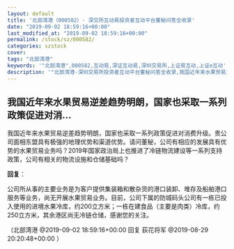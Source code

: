 ```yaml
---
layout: default
title: '北部湾港（000582）- 深交所互动易投资者互动平台董秘问答全收录'
date: "2019-09-02 18:59:16+00:00"
last_modified_at: "2019-09-02 18:59:16+00:00"
permalink: /stock/sz/000582/
categories: szstock
cover: 
tags: "北部湾港"
keywords: '"北部湾港",000582,互动易,深证互动易,深圳交易所,上证易互动,上证e互动'
description: '"北部湾港-深圳交易所投资者互动平台董秘问答全收录,我国近年来水果贸易逆差趋势明朗，国家也采取一系列政策促进对消费升级。贵公司面相东盟具有极强的地理优势和渠道优势。请问董秘，公司有相应的发展具有优势的水果贸易业务吗？2019年国家政治局上也推进了冷链物流建设等一系列支持政策，公司有相关的物流设施和仓储基础吗？"'
---
```


## 我国近年来水果贸易逆差趋势明朗，国家也采取一系列政策促进对消...

我国近年来水果贸易逆差趋势明朗，国家也采取一系列政策促进对消费升级。贵公司面相东盟具有极强的地理优势和渠道优势。请问董秘，公司有相应的发展具有优势的水果贸易业务吗？2019年国家政治局上也推进了冷链物流建设等一系列支持政策，公司有相关的物流设施和仓储基础吗？

**回复**：

公司所从事的主要业务是为客户提供集装箱和散杂货的港口装卸、堆存及船舶港口服务等业务，尚无开展水果贸易业务。目前，公司下属的防城码头公司有一栋已投入使用的进境水果冷库，约200立方米；一栋在建食品（主要是肉类）冷库，约250立方米，其余港区尚无冷链仓储，感谢您的关注。 

（北部湾港  @2019-09-02 18:59:16+00:00 回复 荻花将军  @2019-08-29 20:20:48+00:00 ）

